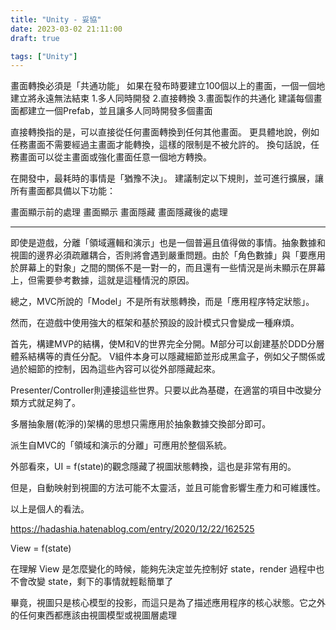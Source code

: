 ```yaml
---
title: "Unity - 妥協"
date: 2023-03-02 21:11:00
draft: true

tags: ["Unity"]
---
```


畫面轉換必須是「共通功能」
如果在發布時要建立100個以上的畫面，一個一個地建立將永遠無法結束
1.多人同時開發
2.直接轉換
3.畫面製作的共通化
建議每個畫面都建立一個Prefab，並且讓多人同時開發多個畫面

直接轉換指的是，可以直接從任何畫面轉換到任何其他畫面。
更具體地說，例如任務畫面不需要經過主畫面才能轉換，這樣的限制是不被允許的。
換句話說，任務畫面可以從主畫面或強化畫面任意一個地方轉換。

在開發中，最耗時的事情是「猶豫不決」。
建議制定以下規則，並可進行擴展，讓所有畫面都具備以下功能：

畫面顯示前的處理
畫面顯示
畫面隱藏
畫面隱藏後的處理



-----
即使是遊戲，分離「領域邏輯和演示」也是一個普遍且值得做的事情。抽象數據和視圖的邊界必須疏離耦合，否則將會遇到嚴重問題。由於「角色數據」與「要應用於屏幕上的對象」之間的關係不是一對一的，而且還有一些情況是尚未顯示在屏幕上，但需要參考數據，這就是這種情況的原因。

總之，MVC所說的「Model」不是所有狀態轉換，而是「應用程序特定狀態」。

然而，在遊戲中使用強大的框架和基於預設的設計模式只會變成一種麻煩。

首先，構建MVP的結構，使M和V的世界完全分開。M部分可以創建基於DDD分層體系結構等的責任分配。 V組件本身可以隱藏細節並形成黑盒子，例如父子關係或過於細節的控制，因為這些內容可以從外部隱藏起來。

Presenter/Controller則連接這些世界。只要以此為基礎，在適當的項目中改變分類方式就足夠了。

多層抽象層(乾淨的)架構的思想只需應用於抽象數據交換部分即可。

派生自MVC的「領域和演示的分離」可應用於整個系統。

外部看來，UI = f(state)的觀念隱藏了視圖狀態轉換，這也是非常有用的。

但是，自動映射到視圖的方法可能不太靈活，並且可能會影響生產力和可維護性。

以上是個人的看法。

https://hadashia.hatenablog.com/entry/2020/12/22/162525


View = f(state)

在理解 View 是怎麼變化的時候，能夠先決定並先控制好 state，render 過程中也不會改變 state，剩下的事情就輕鬆簡單了


畢竟，視圖只是核心模型的投影，而這只是為了描述應用程序的核心狀態。它之外的任何東西都應該由視圖模型或視圖層處理














